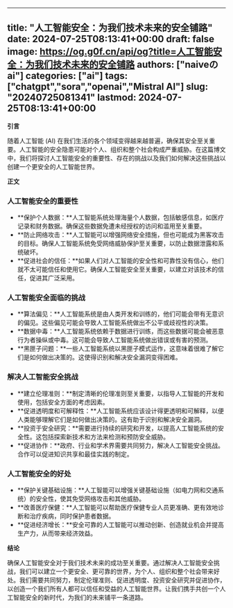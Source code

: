 
---
title: "人工智能安全：为我们技术未来的安全铺路"
date: 2024-07-25T08:13:41+00:00
draft: false
image: https://og.g0f.cn/api/og?title=人工智能安全：为我们技术未来的安全铺路
authors: ["naiveのai"]
categories: ["ai"]
tags: ["chatgpt","sora","openai","Mistral AI"]
slug: "20240725081341"
lastmod: 2024-07-25T08:13:41+00:00
---
**引言**

随着人工智能 (AI) 在我们生活的各个领域变得越来越普遍，确保其安全至关重要。人工智能的安全隐患可能对个人、组织和整个社会构成严重威胁。在这篇博文中，我们将探讨人工智能安全的重要性、存在的挑战以及我们如何解决这些挑战以创建一个更安全的人工智能世界。

**正文**

### 人工智能安全的重要性

* **保护个人数据：**人工智能系统处理海量个人数据，包括敏感信息，如医疗记录和财务数据。确保这些数据免遭未经授权的访问和滥用至关重要。
* **防止网络攻击：**人工智能可以增强网络安全措施，但也可能成为黑客攻击的目标。确保人工智能系统免受网络威胁保护至关重要，以防止数据泄露和系统破坏。
* **促进社会的信任：**如果人们对人工智能的安全性和可靠性没有信心，他们就不太可能信任和使用它。确保人工智能安全至关重要，以建立对该技术的信任，促进其广泛采用。

### 人工智能安全面临的挑战

* **算法偏见：**人工智能系统是由人类开发和训练的，他们可能会带有无意识的偏见。这些偏见可能会导致人工智能系统做出不公平或歧视性的决策。
* **数据中毒：**人工智能系统依赖于数据进行训练，而这些数据可能会被恶意行为者操纵或中毒。这可能会导致人工智能系统做出错误或有害的预测。
* **黑匣子问题：**一些人工智能系统以黑匣子模式运作，这意味着很难了解它们是如何做出决策的。这使得识别和解决安全漏洞变得困难。

### 解决人工智能安全挑战

* **建立伦理准则：**制定清晰的伦理准则至关重要，以指导人工智能的开发和使用，包括安全方面的考虑因素。
* **促进透明度和可解释性：**人工智能系统应该设计得更透明和可解释，以便人类能够理解它们是如何做出决策的。这有助于识别和解决安全漏洞。
* **投资于安全研究：**需要进行持续的研究和开发，以提高人工智能系统的安全性。这包括探索新技术和方法来检测和预防安全威胁。
* **促进协作：**政府、行业和学术界需要共同努力，解决人工智能安全挑战。合作可以促进知识共享和最佳实践的制定。

### 人工智能安全的好处

* **保护关键基础设施：**人工智能可以增强关键基础设施（如电力网和交通系统）的安全性，使其免受网络攻击和其他威胁。
* **改善医疗保健：**人工智能可以帮助医疗保健专业人员更准确、更有效地诊断和治疗疾病，同时保护患者数据。
* **促进经济增长：**安全可靠的人工智能可以推动创新、创造就业机会并提高生产力，从而带来经济效益。

**结论**

确保人工智能安全对于我们技术未来的成功至关重要。通过解决人工智能安全挑战，我们可以建立一个更安全、更可靠的世界，为个人、组织和整个社会带来好处。我们需要共同努力，制定伦理准则、促进透明度、投资安全研究并促进协作，以创造一个我们所有人都可以信任和受益的人工智能世界。让我们携手共创一个人工智能安全的新时代，为我们的未来铺平一条道路。